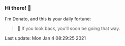 ### Hi there! 👋 

I'm Donato, and this is your daily fortune:

> 🥠 If you look back, you’ll soon be going that way.

Last update: Mon Jan  4 08:29:25 2021